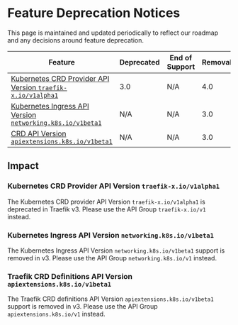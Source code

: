 # Feature Deprecation Notices

This page is maintained and updated periodically to reflect our roadmap and any decisions around feature deprecation.

| Feature                                                                                                              | Deprecated | End of Support | Removal |
|----------------------------------------------------------------------------------------------------------------------|------------|----------------|---------|
| [Kubernetes CRD Provider API Version `traefik-x.io/v1alpha1`](#kubernetes-crd-provider-api-version-traefikiov1alpha1)  | 3.0        | N/A            | 4.0     |
| [Kubernetes Ingress API Version `networking.k8s.io/v1beta1`](#kubernetes-ingress-api-version-networkingk8siov1beta1) | N/A        | N/A            | 3.0     |
| [CRD API Version `apiextensions.k8s.io/v1beta1`](#kubernetes-ingress-api-version-networkingk8siov1beta1)             | N/A        | N/A            | 3.0     |

## Impact

### Kubernetes CRD Provider API Version `traefik-x.io/v1alpha1`

The Kubernetes CRD provider API Version `traefik-x.io/v1alpha1` is deprecated in Traefik v3.
Please use the API Group `traefik-x.io/v1` instead.

### Kubernetes Ingress API Version `networking.k8s.io/v1beta1`

The Kubernetes Ingress API Version `networking.k8s.io/v1beta1` support is removed in v3. 
Please use the API Group `networking.k8s.io/v1` instead.

### Traefik CRD Definitions API Version `apiextensions.k8s.io/v1beta1`

The Traefik CRD definitions API Version `apiextensions.k8s.io/v1beta1` support is removed in v3.
Please use the API Group `apiextensions.k8s.io/v1` instead.
